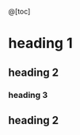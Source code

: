 @[toc]

heading 1
====================================================================================================

heading 2
----------------------------------------------------------------------------------------------------

### heading 3

heading 2
----------------------------------------------------------------------------------------------------
